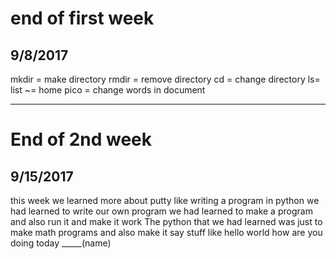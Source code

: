 #  end of first week
## 9/8/2017
mkdir = make directory
rmdir = remove directory
cd = change directory
ls= list
~= home
pico = change words in document


---

# End of 2nd week
## 9/15/2017
this week we learned more about putty like writing a program 
in python we had learned to write our own program we had learned 
to make a program and also run it and make it work
The python that we had learned was just to make math programs and also
make it say stuff like hello world how are you doing today _____(name)

